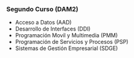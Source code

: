 
### Segundo Curso (DAM2)
- Acceso a Datos (AAD)
- Desarrollo de Interfaces (DDI)
- Programación Movil y Multimedia (PMM)
- Programación de Servicios y Procesos (PSP)
- Sistemas de Gestión Empresarial (SDGE)
